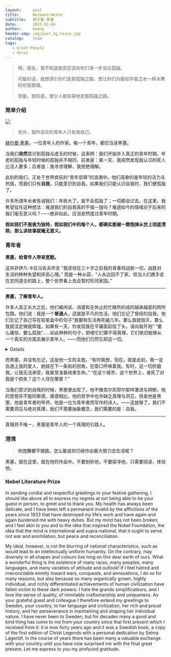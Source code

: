 ```yaml
---
layout:     post
title:      Hermann-Hesse
subtitle:   赫尔曼·黑塞
date:       2022-01-04
author:     Huang
header-img: img/post_bg_hesse.jpg
catalog:    true
tags:
   - Great-People
   - Hesse
---
```


> 啊，朋友，我不知道是否应该向你们进一步谈论孤独。
>
> 可能的话，我想诱引你们走那孤独之路，想让你们为那如宇宙之水一样冰寒的欢愉歌唱。
>
> 但是，我知道，很少人能轻易地走那孤独之路。

### 简单介绍

![](https://upload.wikimedia.org/wikipedia/commons/thumb/d/da/Hermann_Hesse_2.jpg/353px-Hermann_Hesse_2.jpg)

> 也许，我所谈论的青年人只有我自己。

[赫尔曼·黑塞](https://zh.wikipedia.org/wiki/%E8%B5%AB%E5%B0%94%E6%9B%BC%C2%B7%E9%BB%91%E5%A1%9E)，一位青年人的作家。每一个青年，都应当读黑塞。

当我们**突然**意识到孤独与虚无的时候，这表明：我们开始步入真正的青年时期。年老的孤独与年轻时候的孤独并不相同，前者是：某一天，我突然发现我认识的死人比活人要多；后者是：我寻求理解，我拒绝理解。

此刻的我们，正处于世界疯狂的“青年崇拜”的浪潮中。他们高歌的是年轻的活力与热情，而我们只有**自我**，只能意识到自我。如果我们只能认识自我时，我们便孤独了。

许多所谓年长者告诫我们：年龄大了，就不会孤独了；一切都会过去。在这里，我希望驳斥这种想法：难道我们的自我真的不值一提吗？难道如今的情绪对于后来的我们毫无意义吗？——绝非如此，应当安然度过青年时期。

**假如我们不是极为独特，假如我们中的每个人，都确实能被一颗炮弹从世上彻底清除，那么讲故事就毫无意义。**

### 青年者

**黑塞，给青年人带来宽慰。**

这并非伊凡·卡拉马佐夫所言 “我坚信在三十岁之前我的青春将战胜一切，战胜对生活的种种失望和厌恶心理。” 而是一种从容，“人永远回不了家。但当人们携手走在志同道合的路上，整个世界看上去会暂时形同家园。”

---

**黑塞，了解青年人。**

许多人真正长大之后，他们被闲谈、消遣和无休止的忙碌所织成的越来越密的网所包围，他们说：我是一个**普通人**，这就是平凡的生活。他们忘记了曾经的自我，他们忘记了自己写在铅笔盒中的句子“我要和生活再死磕几年。要么我就毁灭，要么我就注定铸就辉煌。如果有一天，你发现我在平庸面前低了头，请向我开炮” “要么庸俗，要么孤独”……如此种种的句子，即便它们算不得真理，它们依旧能够从一个真实的方面去展示青年人。——而他们已然忘却这一切。

<details>记得芥川龙之介自杀就是因为想要反抗所谓普通人的命运——一眼望得到头的枯燥乏味的生活：起床、上班、下班、回家、睡觉。</details>

而黑塞，并没有忘记，这是他一生的主题。“有时我想，现在，就是此刻，我一定会遇上我的爱人，她就在下一条街的拐角，在窗口呼唤着我。有时，这一切折磨我，让我无法承受，我甚至准备结束生命。” “在这个城市、这个世界上，谁死了对我是个损失？这个人住在哪里？”

当我们意识到自我的时候，黑塞便出现了。他不像克尔凯郭尔那样激进与阴郁，他的思想并不能同歌德、康德相比，他的哲学中也许缺乏真理与洞见，但是他是黑塞，他是青年者的导师，他是一位为青年者而写作的诗人。——这就够了。我们不需要洞见与绝对真理，我们不需要抽象概念，我们需要的是：自我。

---

真理并不唯一，黑塞是青年人的一个真理的引路人。

### 港湾

> **你连舞都不想跳，怎么能说你已经作出极大努力去生活呢？**

黑塞，就在这里，就在他的作品中。不要剖析他，不要探寻他，只需要阅读、体验他。

### Nobel Literature Prize

In sending cordial and respectful greetings to your festive gathering, I should like above all to express my regrets at not being able to be your guest in person, to greet and to thank you. My health has always been delicate, and I have been left a permanent invalid by the afflictions of the years since 1933 that have destroyed my life’s work and have again and again burdened me with heavy duties. But my mind has not been broken, and I feel akin to you and to the idea that inspired the Nobel Foundation, the idea that the mind is international and supra-national, that it ought to serve not war and annihilation, but peace and reconciliation.

My ideal, however, is not the blurring of national characteristics, such as would lead to an intellectually uniform humanity. On the contrary, may diversity in all shapes and colours live long on this dear earth of ours. What a wonderful thing is the existence of many races, many peoples, many languages, and many varieties of attitude and outlook! If I feel hatred and irreconcilable enmity toward wars, conquests, and annexations, I do so for many reasons, but also because so many organically grown, highly individual, and richly differentiated achievements of human civilization have fallen victim to these dark powers. I hate the grands simplificateurs, and I love the sense of quality, of inimitable craftsmanship and uniqueness. As your grateful guest and colleague I therefore extend my greetings to Sweden, your country, to her language and civilization, her rich and proud history, and her perseverance in maintaining and shaping her individual nature. I have never been to Sweden, but for decades many a good and kind thing has come to me from your country since that first present which I received from it: it is now forty years ago and it was a Swedish book, a copy of the first edition of Christ Legends with a personal dedication by Selma Lagerlöf. In the course of years there has been many a valuable exchange with your country until you have now surprised me with the final great present. Let me express to you my profound gratitude.
